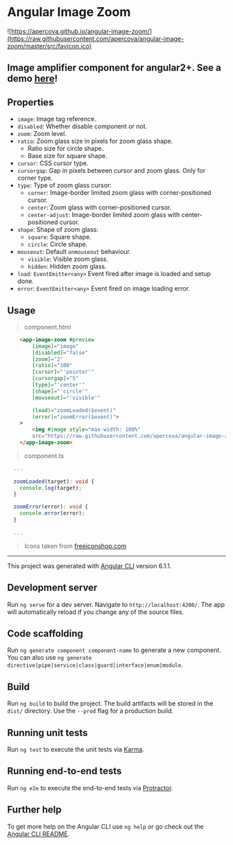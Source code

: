 # Angular Image Zoom
![https://apercova.github.io/angular-image-zoom/](https://raw.githubusercontent.com/apercova/angular-image-zoom/master/src/favicon.ico)  
## Image amplifier component for angular2+. See a demo [here](https://apercova.github.io/angular-image-zoom/)!

## Properties

- `image`: Image tag reference.  
- `disabled`: Whether disable component or not.  
- `zoom`: Zoom level.  
- `ratio`: Zoom glass size in pixels for zoom glass shape. 
  - Ratio size for circle shape.  
  - Base size for square shape.  
- `cursor`: CSS cursor type.  
- `cursorgap`: Gap in pixels between cursor and zoom glass. Only for corner type.  
- `type`: Type of zoom glass cursor:  
  - `corner`: Image-border limited zoom glass with corner-positioned cursor.  
  - `center`: Zoom glass with corner-positioned cursor.  
  - `center-adjust`: Image-border limited zoom glass with center-positioned cursor.  
- `shape`: Shape of zoom glass:  
  - `square`: Square shape.  
  - `circle`: Circle shape.  
- `mouseout`: Default `onmouseout` behaviour.
  - `visible`: Visible zoom glass.
  - `hidden`: Hidden zoom glass.
- `load`: `EventEmitter<any>` Event fired after image is loaded and setup done.  
- `error`: `EventEmitter<any>` Event fired on image loading error.  

## Usage
> component.html
```html
    <app-image-zoom #preview
        [image]="image"
        [disabled]="false"
        [zoom]="2"
        [ratio]="100"
        [cursor]="'pointer'"
        [cursorgap]="5"
        [type]="'center'"
        [shape]="'circle'"
        [mouseout]="'visible'"

        (load)="zoomLoaded($event)"
        (error)="zoomError($event)">
    >
        <img #image style="max-width: 100%"
        src="https://raw.githubusercontent.com/apercova/angular-image-zoom/master/src/favicon.ico">
    </app-image-zoom>
```
> component.ts
```ts
  ...
  
  zoomLoaded(target): void {
    console.log(target);
  }

  zoomError(error): void {
    console.error(error);
  }
  
  ...
```

> Icons taken from [freeiconshop.com](http://freeiconshop.com/icon/zoom-in-icon-flat/)
---

This project was generated with [Angular CLI](https://github.com/angular/angular-cli) version 6.1.1.

## Development server

Run `ng serve` for a dev server. Navigate to `http://localhost:4200/`. The app will automatically reload if you change any of the source files.

## Code scaffolding

Run `ng generate component component-name` to generate a new component. You can also use `ng generate directive|pipe|service|class|guard|interface|enum|module`.

## Build

Run `ng build` to build the project. The build artifacts will be stored in the `dist/` directory. Use the `--prod` flag for a production build.

## Running unit tests

Run `ng test` to execute the unit tests via [Karma](https://karma-runner.github.io).

## Running end-to-end tests

Run `ng e2e` to execute the end-to-end tests via [Protractor](http://www.protractortest.org/).

## Further help

To get more help on the Angular CLI use `ng help` or go check out the [Angular CLI README](https://github.com/angular/angular-cli/blob/master/README.md).
